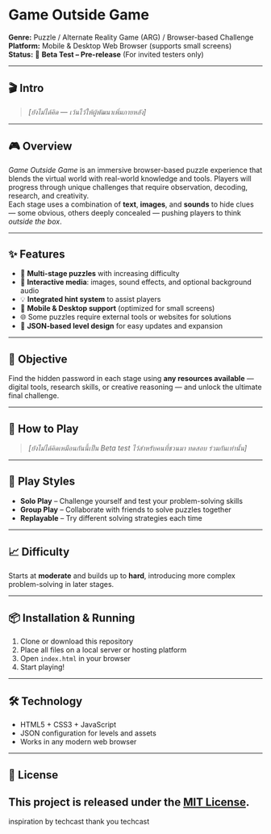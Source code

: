 # Game Outside Game

**Genre:** Puzzle / Alternate Reality Game (ARG) / Browser-based Challenge  
**Platform:** Mobile & Desktop Web Browser (supports small screens)  
**Status:** 🧪 **Beta Test – Pre-release** (For invited testers only)  

---

## 🎬 Intro
> _[ยังไม่ได้คิด — เว้นไว้ให้ผู้พัฒนาเพิ่มภายหลัง]_

---

## 🎮 Overview
*Game Outside Game* is an immersive browser-based puzzle experience that blends the virtual world with real-world knowledge and tools. Players will progress through unique challenges that require observation, decoding, research, and creativity.  
Each stage uses a combination of **text**, **images**, and **sounds** to hide clues — some obvious, others deeply concealed — pushing players to think *outside the box*.  

---

## ✨ Features
- 🧩 **Multi-stage puzzles** with increasing difficulty  
- 🎵 **Interactive media**: images, sound effects, and optional background audio  
- 💡 **Integrated hint system** to assist players  
- 📱 **Mobile & Desktop support** (optimized for small screens)  
- 🌐 Some puzzles require external tools or websites for solutions  
- 📂 **JSON-based level design** for easy updates and expansion  

---

## 🎯 Objective
Find the hidden password in each stage using **any resources available** — digital tools, research skills, or creative reasoning — and unlock the ultimate final challenge.

---

## 📖 How to Play
> _[ยังไม่ได้คิดเหมือนกันนี้เป็น Beta test ไว้สำหรับคนที่ชวนมา ทดสอบ ร่วมกันเท่านั้น]_

---

## 👥 Play Styles
- **Solo Play** – Challenge yourself and test your problem-solving skills  
- **Group Play** – Collaborate with friends to solve puzzles together  
- **Replayable** – Try different solving strategies each time  

---

## 📈 Difficulty
Starts at **moderate** and builds up to **hard**, introducing more complex problem-solving in later stages.

---

## 📦 Installation & Running
1. Clone or download this repository  
2. Place all files on a local server or hosting platform  
3. Open `index.html` in your browser  
4. Start playing!

---

## 🛠 Technology
- HTML5 + CSS3 + JavaScript  
- JSON configuration for levels and assets  
- Works in any modern web browser

---

## 📜 License
This project is released under the [MIT License](LICENSE).
---
inspiration by techcast 
thank you techcast
